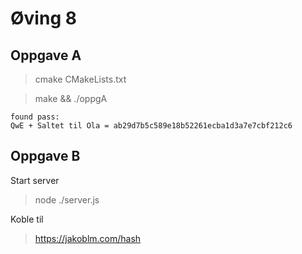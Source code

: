 # Øving 8

## Oppgave A

> cmake CMakeLists.txt

> make && ./oppgA

```
found pass: 
QwE + Saltet til Ola = ab29d7b5c589e18b52261ecba1d3a7e7cbf212c6
```

## Oppgave B

Start server

> node ./server.js

Koble til 

> https://jakoblm.com/hash
